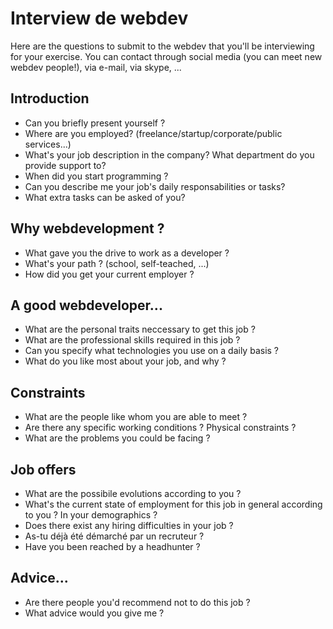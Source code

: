 # Interview de webdev
Here are the questions to submit to the webdev that you'll be interviewing for your exercise. You can contact through social media (you can meet new webdev people!), via e-mail, via skype, ...

## Introduction
- Can you briefly present yourself ?
- Where are you employed? (freelance/startup/corporate/public services...)
- What's your job description in the company? What department do you provide support to?
- When did you start programming ?
- Can you describe me your job's daily responsabilities or tasks?
- What extra tasks can be asked of you?

## Why webdevelopment ?
- What gave you the drive to work as a developer ?
- What's your path ? (school, self-teached, ...)
- How did you get your current employer ?

## A good webdeveloper...
- What are the personal traits neccessary to get this job ?
- What are the professional skills required in this job ?
- Can you specify what technologies you use on a daily basis ?
- What do you like most about your job, and why ?

## Constraints
- What are the people like whom you are able to meet ?
- Are there any specific working conditions ? Physical constraints ?
- What are the problems you could be facing ?

## Job offers
- What are the possibile evolutions according to you ?
- What's the current state of employment for this job in general according to you ? In your demographics ?
- Does there exist any hiring difficulties in your job ?
- As-tu déjà été démarché par un recruteur ?
- Have you been reached by a headhunter ?

## Advice...
- Are there people you'd recommend not to do this job ?
- What advice would you give me ?
